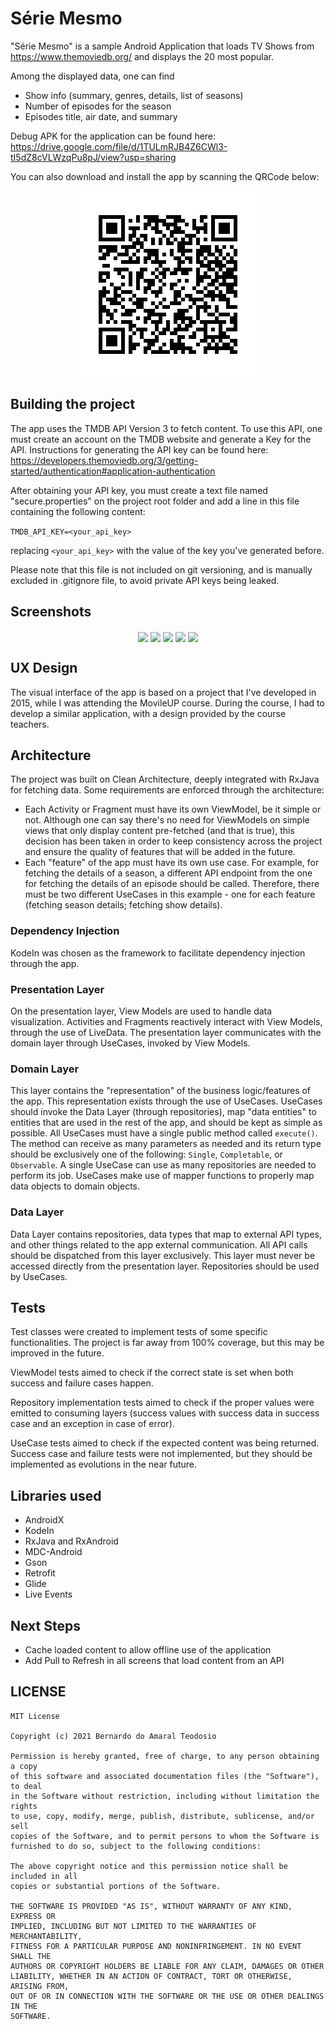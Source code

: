 # Série Mesmo
"Série Mesmo" is a sample Android Application that loads TV Shows from https://www.themoviedb.org/ and displays the 20 most popular.

Among the displayed data, one can find
* Show info (summary, genres, details, list of seasons)
* Number of episodes for the season
* Episodes title, air date, and summary

Debug APK for the application can be found here: https://drive.google.com/file/d/1TULmRJB4Z6CWl3-tI5dZ8cVLWzqPu8pJ/view?usp=sharing

You can also download and install the app by scanning the QRCode below:

<p align="center">
  <img src="screenshots/serie-mesmo-qr.png" align="center" width=300>
</p>

## Building the project
The app uses the TMDB API Version 3 to fetch content. To use this API, one must create an account on the TMDB website and generate a Key for the API. Instructions for generating the API key can be found here: https://developers.themoviedb.org/3/getting-started/authentication#application-authentication

After obtaining your API key, you must create a text file named "secure.properties" on the project root folder and add a line in this file containing the following content:

```TMDB_API_KEY=<your_api_key>```

replacing `<your_api_key>` with the value of the key you've generated before.

Please note that this file is not included on git versioning, and is manually excluded in .gitignore file, to avoid private API keys being leaked.

## Screenshots

<p align="center">
  <img src="screenshots/s0.jpeg" align="center" width=200>
  <img src="screenshots/s1.jpeg" align="center" width=200>
  <img src="screenshots/s2.jpeg" align="center" width=200>
  <img src="screenshots/s3.jpeg" align="center" width=200>
  <img src="screenshots/s4.jpeg" align="center" width=200>
</p>

## UX Design
The visual interface of the app is based on a project that I've developed in 2015, while I was attending the MovileUP course. During the course, I had to develop a similar application, with a design provided by the course teachers.

## Architecture
The project was built on Clean Architecture, deeply integrated with RxJava for fetching data.
Some requirements are enforced through the architecture:
* Each Activity or Fragment must have its own ViewModel, be it simple or not. Although one can say there's no need for ViewModels on simple views that only display content pre-fetched (and that is true), this decision has been taken in order to keep consistency across the project and ensure the quality of features that will be added in the future.
* Each "feature" of the app must have its own use case. For example, for fetching the details of a season, a different API endpoint from the one for fetching the details of an episode should be called. Therefore, there must be two different UseCases in this example - one for each feature (fetching season details; fetching show details).

### Dependency Injection
KodeIn was chosen as the framework to facilitate dependency injection through the app.

### Presentation Layer
On the presentation layer, View Models are used to handle data visualization. Activities and Fragments reactively interact with View Models, through the use of LiveData. The presentation layer communicates with the domain layer through UseCases, invoked by View Models.

### Domain Layer
This layer contains the "representation" of the business logic/features of the app. This representation exists through the use of UseCases. UseCases should invoke the Data Layer (through repositories), map "data entities" to entities that are used in the rest of the app, and should be kept as simple as possible. All UseCases must have a single public method called `execute()`. The method can receive as many parameters as needed and its return type should be exclusively one of the following: `Single`, `Completable`, or `Observable`. A single UseCase can use as many repositories are needed to perform its job. UseCases make use of mapper functions to properly map data objects to domain objects.

### Data Layer
Data Layer contains repositories, data types that map to external API types, and other things related to the app external communication. All API calls should be dispatched from this layer exclusively. This layer must never be accessed directly from the presentation layer. Repositories should be used by UseCases.

## Tests
Test classes were created to implement tests of some specific functionalities. The project is far away from 100% coverage, but this may be improved in the future.

ViewModel tests aimed to check if the correct state is set when both success and failure cases happen.

Repository implementation tests aimed to check if the proper values were emitted to consuming layers (success values with success data in success case and an exception in case of error).

UseCase tests aimed to check if the expected content was being returned. Success case and failure tests were not implemented, but they should be implemented as evolutions in the near future.

## Libraries used
* AndroidX
* KodeIn
* RxJava and RxAndroid
* MDC-Android
* Gson
* Retrofit
* Glide
* Live Events

## Next Steps
* Cache loaded content to allow offline use of the application
* Add Pull to Refresh in all screens that load content from an API


## LICENSE
```
MIT License

Copyright (c) 2021 Bernardo do Amaral Teodosio

Permission is hereby granted, free of charge, to any person obtaining a copy
of this software and associated documentation files (the "Software"), to deal
in the Software without restriction, including without limitation the rights
to use, copy, modify, merge, publish, distribute, sublicense, and/or sell
copies of the Software, and to permit persons to whom the Software is
furnished to do so, subject to the following conditions:

The above copyright notice and this permission notice shall be included in all
copies or substantial portions of the Software.

THE SOFTWARE IS PROVIDED "AS IS", WITHOUT WARRANTY OF ANY KIND, EXPRESS OR
IMPLIED, INCLUDING BUT NOT LIMITED TO THE WARRANTIES OF MERCHANTABILITY,
FITNESS FOR A PARTICULAR PURPOSE AND NONINFRINGEMENT. IN NO EVENT SHALL THE
AUTHORS OR COPYRIGHT HOLDERS BE LIABLE FOR ANY CLAIM, DAMAGES OR OTHER
LIABILITY, WHETHER IN AN ACTION OF CONTRACT, TORT OR OTHERWISE, ARISING FROM,
OUT OF OR IN CONNECTION WITH THE SOFTWARE OR THE USE OR OTHER DEALINGS IN THE
SOFTWARE.
```
